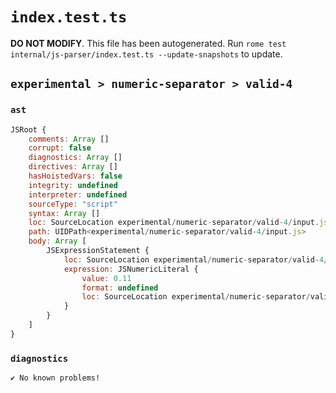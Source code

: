 # `index.test.ts`

**DO NOT MODIFY**. This file has been autogenerated. Run `rome test internal/js-parser/index.test.ts --update-snapshots` to update.

## `experimental > numeric-separator > valid-4`

### `ast`

```javascript
JSRoot {
	comments: Array []
	corrupt: false
	diagnostics: Array []
	directives: Array []
	hasHoistedVars: false
	integrity: undefined
	interpreter: undefined
	sourceType: "script"
	syntax: Array []
	loc: SourceLocation experimental/numeric-separator/valid-4/input.js 1:0-1:4
	path: UIDPath<experimental/numeric-separator/valid-4/input.js>
	body: Array [
		JSExpressionStatement {
			loc: SourceLocation experimental/numeric-separator/valid-4/input.js 1:0-1:4
			expression: JSNumericLiteral {
				value: 0.11
				format: undefined
				loc: SourceLocation experimental/numeric-separator/valid-4/input.js 1:0-1:4
			}
		}
	]
}
```

### `diagnostics`

```
✔ No known problems!

```
